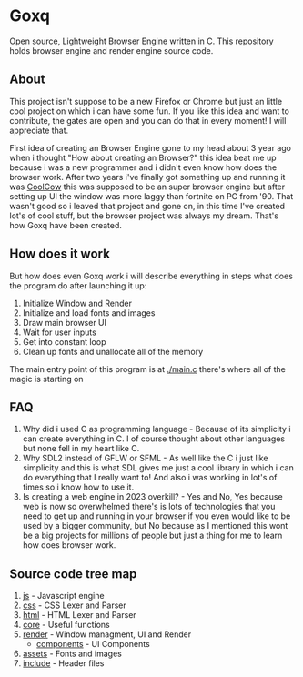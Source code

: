 # Goxq 
Open source, Lightweight Browser Engine written in C. This repository holds browser engine and render engine source code.

## About 
This project isn't suppose to be a new Firefox or Chrome but just an little cool project on which i can have some fun. If
you like this idea and want to contribute, the gates are open and you can do that in every moment! I will appreciate that.

First idea of creating an Browser Engine gone to my head about 3 year ago when i thought "How about creating an Browser?"
this idea beat me up because i was a new programmer and i didn't even know how does the browser work. After two years i've finally 
got something up and running it was [CoolCow](https://github.com/solindekdev/coolcow) this was supposed to be an super browser 
engine but after setting up UI the window was more laggy than fortnite on PC from '90. That wasn't good so i leaved that project
and gone on, in this time I've created lot's of cool stuff, but the browser project was always my dream. That's how Goxq have been created.
## How does it work
But how does even Goxq work i will describe everything in steps what does the program do after launching it up:
1) Initialize Window and Render
2) Initialize and load fonts and images
3) Draw main browser UI
4) Wait for user inputs
5) Get into constant loop
6) Clean up fonts and unallocate all of the memory

The main entry point of this program is at [./main.c](./main.c) there's where all
of the magic is starting on
## FAQ
1) Why did i used C as programming language - Because of its simplicity i can create everything in C. I of course thought about other languages but none fell in my heart like C.
2) Why SDL2 instead of GFLW or SFML - As well like the C i just like simplicity and this is what SDL gives me just a cool library in which i can do everything that I really want to! And also i was working in lot's of times so i know how to use it.
3) Is creating a web engine in 2023 overkill? - Yes and No, Yes because web is now so overwhelmed there's is lots of technologies that you need to get up and running in your browser if you even would like to be used by a bigger community, but No because as I mentioned this wont be a big projects for millions of people but just a thing for me to learn how does browser work.
## Source code tree map
1) [js](./js/) - Javascript engine
2) [css](./css/) - CSS Lexer and Parser
3) [html](./html/) - HTML Lexer and Parser
4) [core](./core/) - Useful functions
5) [render](./render/) - Window managment, UI and Render
    - [components](./render/components/) - UI Components
6) [assets](./assets/) - Fonts and images
6) [include](./include/) - Header files

